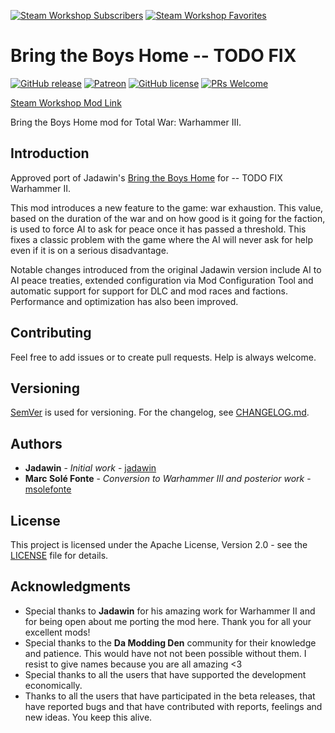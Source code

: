 [![Steam Workshop Subscribers](https://img.shields.io/endpoint?style=for-the-badge&url=https%3A%2F%2Fshieldsio-steam-workshop.jross.me%2F2843367951%2Fsubscriptions-text)](https://steamcommunity.com/sharedfiles/filedetails/?id=2843367951)
[![Steam Workshop Favorites](https://img.shields.io/endpoint?style=for-the-badge&url=https%3A%2F%2Fshieldsio-steam-workshop.jross.me%2F2843367951%2Ffavourites-text)](https://steamcommunity.com/sharedfiles/filedetails/?id=2843367951)

# Bring the Boys Home -- TODO FIX

[![GitHub release](https://img.shields.io/github/release/msolefonte/tww3-cbac.svg?style=flat)](https://GitHub.com/msolefonte/tww3-cbac/releases/)
[![Patreon](https://img.shields.io/endpoint.svg?url=https%3A%2F%2Fshieldsio-patreon.vercel.app%2Fapi%3Fusername%3Dwolfylpdc%26type%3Dpatrons&style=flat)](https://www.patreon.com/wolfylpdc)
[![GitHub license](https://img.shields.io/github/license/msolefonte/tww3-cbac?style=flat)](https://github.com/msolefonte/tww3-cbac/blob/master/LICENSE)
[![PRs Welcome](https://img.shields.io/badge/PRs-welcome-brightgreen.svg?style=flat)](http://makeapullrequest.com)

[Steam Workshop Mod Link](https://steamcommunity.com/sharedfiles/filedetails/?id=2843367951)

Bring the Boys Home mod for Total War: Warhammer III.

## Introduction

Approved port of Jadawin's [Bring the Boys Home](https://steamcommunity.com/sharedfiles/filedetails/?id=1723390103) for -- TODO FIX
Warhammer II.

This mod introduces a new feature to the game: war exhaustion. This value, based on the duration of the war and on how
good is it going for the faction, is used to force AI to ask for peace once it has passed a threshold. This fixes a
classic problem with the game where the AI will never ask for help even if it is on a serious disadvantage.

Notable changes introduced from the original Jadawin version include AI to AI peace treaties, extended configuration via
Mod Configuration Tool and automatic support for support for DLC and mod races and factions. Performance and
optimization has also been improved.

## Contributing

Feel free to add issues or to create pull requests. Help is always welcome.

## Versioning

[SemVer](http://semver.org/) is used for versioning. For the changelog, see [CHANGELOG.md](CHANGELOG.md).

## Authors

* **Jadawin** - *Initial work* - [jadawin](https://steamcommunity.com/profiles/76561198030772148)
* **Marc Solé Fonte** - *Conversion to Warhammer III and posterior work* - [msolefonte](https://github.com/msolefonte)

## License

This project is licensed under the Apache License, Version 2.0 - see the [LICENSE](LICENSE) file for details.

## Acknowledgments

* Special thanks to **Jadawin** for his amazing work for Warhammer II and for being open about me porting the mod here.
Thank you for all your excellent mods!
* Special thanks to the **Da Modding Den** community for their knowledge and patience. This would have not not been
possible without them. I resist to give names because you are all amazing <3
* Special thanks to all the users that have supported the development economically.
* Thanks to all the users that have participated in the beta releases, that have reported bugs and that have contributed
with reports, feelings and new ideas. You keep this alive.
